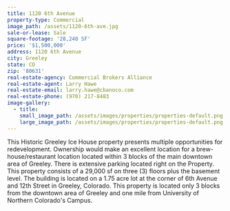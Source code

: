 ```yaml
---
title: 1120 6th Avenue
property-type: Commercial
image_path: /assets/1120-6th-ave.jpg
sale-or-lease: Sale
square-footage: '28,240 SF'
price: '$1,500,000'
address: 1120 6th Avenue
city: Greeley
state: CO
zip: '80631'
real-estate-agency: Commercial Brokers Alliance
real-estate-agent: Larry Hawe
real-estate-email: larry.hawe@cbanoco.com
real-estate-phone: (970) 217-8483
image-gallery:
  - title:
    small_image_path: /assets/images/properties/properties-default.png
    large_image_path: /assets/images/properties/properties-default.png
---
```


This Historic Greeley Ice House property presents multiple opportunities for redevelopment. Ownership would make an excellent location for a brew-house/restaurant location located within 3 blocks of the main downtown area of Greeley. There is extensive parking located right on the Property. This property consists of a 29,000 sf on three (3) floors plus the basement level. The building is located on a 1.75 acre lot at the corner of 6th Avenue and 12th Street in Greeley, Colorado. This property is located only 3 blocks from the downtown area of Greeley and one mile from University of Northern Colorado's Campus.